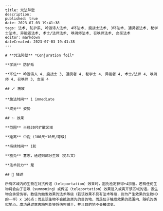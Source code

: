 
    ---
    title: 咒法障壁
    description: 
    published: true
    date: 2023-07-03 19:41:38
    tags: 法术, 防护系, 吟游诗人法术, 4环法术, 魔战士法术, 3环法术, 通灵者法术, 秘学士法术, 异能者法术, 术士/法师法术, 唤魂师法术, 召唤师法术, 女巫法术
    editor: markdown
    dateCreated: 2023-07-03 19:41:38
    ---

    # **咒法障壁** *Conjuration foil*

    **学派** 防护系 

    **环位** 吟游诗人 4, 魔战士 3, 通灵者 4, 秘学士 4, 异能者 4, 术士/法师 4, 唤魂师 4, 召唤师 3, 女巫 4

    ## 🪄 施放

    **施法时间** 1 immediate

    **成分** 姿势

    ## ✨ 效果  

    **范围** 半径20尺扩散区域

    **距离** 中距 (100尺+10尺/等级)  

    **持续时间** 1轮 

    **豁免** 意志，通过则部分生效（见后文）

    **法术抗力** 是

    ## 📖 描述

    所有区域内的生物在对抗传送（teleportation）效果时，豁免检定获得+4加值。若有任何生物将会由于召唤（summoning）或传送（teleportation）效果进入或离开该区域的话，该生物会承受伤害，数值为触发效果的法术等级（若该效果不具有法术等级，则为产生效果的生物HD的一半）x 1d6点；而且该生物不会抵达原先的目的地，而是位于触发效果的范围内、随机的类似地点。成功通过意志豁免能够将伤害减半，并且目的地不会被改变。
    